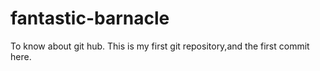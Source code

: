 # fantastic-barnacle
To know about git hub.
This is my first git repository,and the first commit here.

